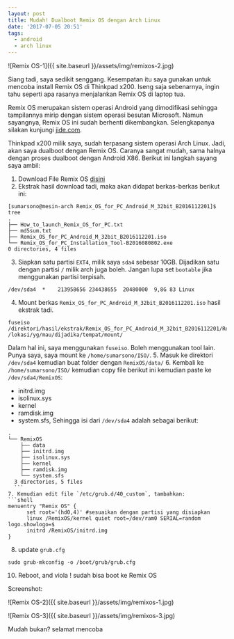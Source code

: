 ```yaml
---
layout: post
title: Mudah! Dualboot Remix OS dengan Arch Linux
date: '2017-07-05 20:51'
tags:
  - android
  - arch linux
---
```

![Remix OS-1]({{ site.baseurl }}/assets/img/remixos-2.jpg)

Siang tadi, saya sedikit senggang. Kesempatan itu saya gunakan untuk mencoba install Remix OS di Thinkpad x200. Iseng saja sebenarnya, ingin tahu seperti apa rasanya menjalankan Remix OS di laptop tua.

Remix OS merupakan sistem operasi Android yang dimodifikasi sehingga tampilannya mirip dengan sistem operasi besutan Microsoft. Namun sayangnya, Remix OS ini sudah berhenti dikembangkan. Selengkapanya silakan kunjungi [jide.com](http://jide.com).

Thinkpad x200 milik saya, sudah terpasang sistem operasi Arch Linux. Jadi, akan saya dualboot dengan Remix OS. Caranya sangat mudah, sama halnya dengan proses dualboot dengan Android X86. Berikut ini langkah sayang saya ambil:
1. Download File Remix OS [disini](https://www.fosshub.com/Remix-OS.html)
2. Ekstrak hasil download tadi, maka akan didapat berkas-berkas berikut ini:
```shell
[sumarsono@mesin-arch Remix_OS_for_PC_Android_M_32bit_B2016112201]$ tree
.
├── How_to_launch_Remix_OS_for_PC.txt
├── md5sum.txt
├── Remix_OS_for_PC_Android_M_32bit_B2016112201.iso
└── Remix_OS_for_PC_Installation_Tool-B2016080802.exe
0 directories, 4 files
```
3. Siapkan satu partisi `EXT4`, milik saya `sda4` sebesar 10GB. Dijadikan satu dengan partisi `/` milik arch juga boleh. Jangan lupa set `bootable` jika menggunakan partisi terpisah.
```shell
/dev/sda4  *    213958656 234438655  20480000  9,8G 83 Linux
```
4. Mount berkas `Remix_OS_for_PC_Android_M_32bit_B2016112201.iso` hasil ekstrak tadi.
```shell
fuseiso /direktori/hasil/ekstrak/Remix_OS_for_PC_Android_M_32bit_B2016112201/Remix_OS_for_PC_Android_M_32bit_B2016112201.iso /lokasi/yg/mau/dijadika/tempat/mount/
```
Dalam hal ini, saya menggunakan `fuseiso`. Boleh menggunakan tool lain. Punya saya, saya mount ke `/home/sumarsono/ISO/`.
5. Masuk ke direktori `/dev/sda4` kemudian buat folder dengan `RemixOS/data/`
6. Kembali ke `/home/sumarsono/ISO/` kemudian copy file berikut ini kemudian paste ke `/dev/sda4/RemixOS`:
  - initrd.img
  - isolinux.sys
  - kernel
  - ramdisk.img
  - system.sfs,
  Sehingga isi dari `/dev/sda4` adalah sebagai berikut:
  ```shell
  .
  └── RemixOS
      ├── data
      ├── initrd.img
      ├── isolinux.sys
      ├── kernel
      ├── ramdisk.img
      └── system.sfs
    3 directories, 5 files
    ```
7. Kemudian edit file `/etc/grub.d/40_custom`, tambahkan:
```shell
menuentry "Remix OS" {
        set root='(hd0,4)' #sesuaikan dengan partisi yang disiapkan
        linux /RemixOS/kernel quiet root=/dev/ram0 SERIAL=random logo.showlogo=$
        initrd /RemixOS/initrd.img
}
```
8. update `grub.cfg`
```shell
sudo grub-mkconfig -o /boot/grub/grub.cfg
```
10. Reboot, and viola ! sudah bisa boot ke Remix OS

Screenshot:

![Remix OS-2]({{ site.baseurl }}/assets/img/remixos-1.jpg)

![Remix OS-3]({{ site.baseurl }}/assets/img/remixos-3.jpg)

Mudah bukan? selamat mencoba
